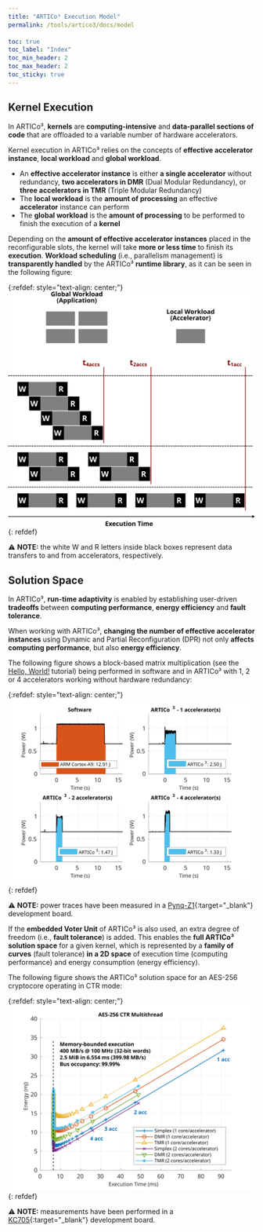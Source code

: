 ```yaml
---
title: "ARTICo³ Execution Model"
permalink: /tools/artico3/docs/model

toc: true
toc_label: "Index"
toc_min_header: 2
toc_max_header: 2
toc_sticky: true
---
```


## Kernel Execution

In ARTICo³, **kernels** are **computing-intensive** and **data-parallel sections of code** that are offloaded to a variable number of hardware accelerators.

Kernel execution in ARTICo³ relies on the concepts of **effective accelerator instance**, **local workload** and **global workload**.

* An **effective accelerator instance** is either **a single accelerator** without redundancy, **two accelerators in DMR** (Dual Modular Redundancy), or **three accelerators in TMR** (Triple Modular Redundancy)
* The **local workload** is the **amount of processing** an effective **accelerator** instance can perform
* The **global workload** is the **amount of processing** to be performed to finish the execution of a **kernel**

Depending on the **amount of effective accelerator instances** placed in the reconfigurable slots, the kernel will take **more or less time** to finish its **execution**.  **Workload scheduling** (i.e., parallelism management) is **transparently handled** by the ARTICo³ **runtime library**, as it can be seen in the following figure:

{:refdef: style="text-align: center;"}
![The ARTICo³ Execution Model](/assets/images/artico3/model.svg)
{: refdef}

:warning: **NOTE:** the white W and R letters inside black boxes represent data transfers to and from accelerators, respectively.


## Solution Space

In ARTICo³, **run-time adaptivity** is enabled by establishing user-driven **tradeoffs** between **computing performance**, **energy efficiency** and **fault tolerance**.

When working with ARTICo³, **changing the number of effective accelerator instances** using Dynamic and Partial Reconfiguration (DPR) not only **affects computing performance**, but also **energy efficiency**.

The following figure shows a block-based matrix multiplication (see the [Hello, World!](/tools/artico3/tutorials/matmul) tutorial) being performed in software and in ARTICo³ with 1, 2 or 4 accelerators working without hardware redundancy:

{:refdef: style="text-align: center;"}
![Hardware vs. Software](/assets/images/artico3/hw_sw.svg)
{: refdef}

:warning: **NOTE:** power traces have been measured in a [Pynq-Z1](http://www.pynq.io/){:target="_blank"} development board.

If the **embedded Voter Unit** of ARTICo³ is also used, an extra degree of freedom (i.e., **fault tolerance**) is added.  This enables the **full ARTICo³ solution space** for a given kernel, which is represented by a **family of curves** (fault tolerance) **in a 2D space** of execution time (computing performance) and energy consumption (energy efficiency).

The following figure shows the ARTICo³ solution space for an AES-256 cryptocore operating in CTR mode:

{:refdef: style="text-align: center;"}
![ARTICo³ Solution Space](/assets/images/artico3/space.svg)
{: refdef}

:warning: **NOTE:** measurements have been performed in a [KC705](https://www.xilinx.com/products/boards-and-kits/ek-k7-kc705-g.html){:target="_blank"} development board.
